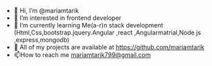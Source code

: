 - 👋 Hi, I’m @mariamtarik
- 👀 I’m interested in frontend developer
- 🌱 I’m currently learning Me(a-r)n stack development (Html,Css,bootstrap.jquery.Angular ,react ,Angularmatrial,Node js ,express,mongodb)
- 💞️ All of my projects are available at https://github.com/mariamtarik
- 📫How to reach me mariamtarik799@gmail.com



<!---
mariamtarik/mariamtarik is a ✨ special ✨ repository because its `README.md` (this file) appears on your GitHub profile.
You can click the Preview link to take a look at your changes.
--->
